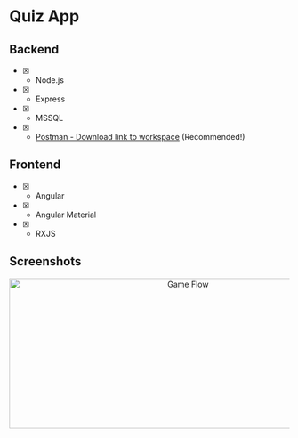 # Quiz App

## Backend

- [x] - Node.js
- [x] - Express
- [x] - MSSQL
- [x] - [Postman - Download link to workspace](https://raw.githubusercontent.com/Edenik/QuizApp/main/media/Quiz%20API.postman_collection.json) (Recommended!)

## Frontend

- [x] - Angular
- [x] - Angular Material
- [x] - RXJS

## Screenshots

<p align="center">
<img src="https://github.com/Edenik/QuizApp/blob/main/media/Game-flow.gif?raw=true" alt="Game Flow" width="627" height="270">
